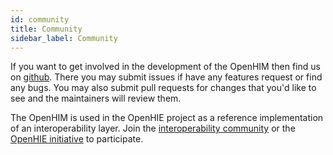 ```yaml
---
id: community
title: Community
sidebar_label: Community
---
```


If you want to get involved in the development of the OpenHIM then find us on [github](https://github.com/jembi/openhim-core-js). There you may submit issues if have any features request or find any bugs. You may also submit pull requests for changes that you'd like to see and the maintainers will review them.

The OpenHIM is used in the OpenHIE project as a reference implementation of an interoperability layer. Join the [interoperability community](https://wiki.ohie.org/display/SUB/Interoperability+Layer+Community) or the [OpenHIE initiative](https://ohie.org/#involved) to participate.
